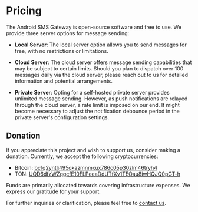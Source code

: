 # Pricing

The Android SMS Gateway is open-source software and free to use. We provide three server options for message sending:

- **Local Server**: The local server option allows you to send messages for free, with no restrictions or limitations.

- **Cloud Server**: The cloud server offers message sending capabilities that may be subject to certain limits. Should you plan to dispatch over 100 messages daily via the cloud server, please reach out to us for detailed information and potential arrangements.

- **Private Server**: Opting for a self-hosted private server provides unlimited message sending. However, as push notifications are relayed through the cloud server, a rate limit is imposed on our end. It might become necessary to adjust the notification debounce period in the private server's configuration settings.

## Donation

If you appreciate this project and wish to support us, consider making a donation. Currently, we accept the following cryptocurrencies:

- Bitcoin: [bc1q2yntlj495qkazmnmxux786c05p30zlm46tryh4](bitcoin:bc1q2yntlj495qkazmnmxux786c05p30zlm46tryh4)
- TON: [UQD6dfzWZqgcfE10FLPeeaDdUTfXv1TEOau8iwHQJQ0pGT-h](ton://transfer/UQD6dfzWZqgcfE10FLPeeaDdUTfXv1TEOau8iwHQJQ0pGT-h)

Funds are primarily allocated towards covering infrastructure expenses. We express our gratitude for your support.

For further inquiries or clarification, please feel free to [contact us](mailto:i@capcom.me).